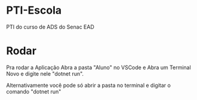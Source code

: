 # PTI-Escola
PTI do curso de ADS do Senac EAD

# Rodar
Pra rodar a Aplicação Abra a pasta "Aluno" no VSCode e Abra um Terminal Novo e digite nele "dotnet run".

Alternativamente você pode só abrir a pasta no terminal e digitar o comando "dotnet run"
